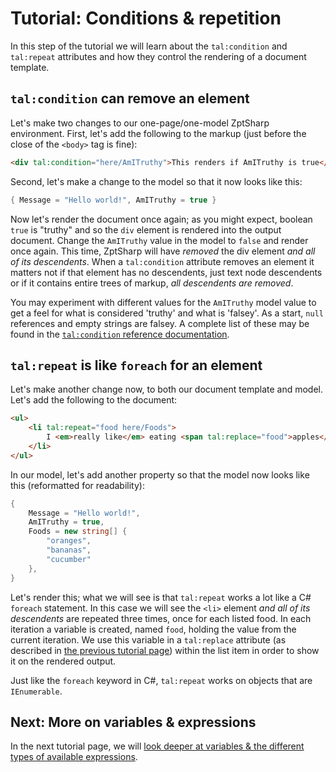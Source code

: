 # Tutorial: Conditions & repetition

In this step of the tutorial we will learn about the `tal:condition` and `tal:repeat` attributes and how they control the rendering of a document template.

## `tal:condition` can remove an element

Let's make two changes to our one-page/one-model ZptSharp environment.
First, let's add the following to the markup (just before the close of the `<body>` tag is fine):

```html
<div tal:condition="here/AmITruthy">This renders if AmITruthy is true</div>
```

Second, let's make a change to the model so that it now looks like this:

```csharp
{ Message = "Hello world!", AmITruthy = true }
```

Now let's render the document once again; as you might expect, boolean `true` is "truthy" and so the `div` element is rendered into the output document.
Change the `AmITruthy` value in the model to `false` and render once again.
This time, ZptSharp will have _removed_ the div element _and all of its descendents_.
When a `tal:condition` attribute removes an element it matters not if that element has no descendents, just text node descendents or if it contains entire trees of markup, _all descendents are removed_.

You may experiment with different values for the `AmITruthy` model value to get a feel for what is considered 'truthy' and what is 'falsey'.
As a start, `null` references and empty strings are falsey.
A complete list of these may be found in the [`tal:condition` reference documentation].

[`tal:condition` reference documentation]: ../ZptReference/Tal/Condition.md

## `tal:repeat` is like `foreach` for an element

Let's make another change now, to both our document template and model.
Let's add the following to the document:

```html
<ul>
    <li tal:repeat="food here/Foods">
        I <em>really like</em> eating <span tal:replace="food">apples</span>.
    </li>
</ul>
```

In our model, let's add another property so that the model now looks like this (reformatted for readability):

```csharp
{
    Message = "Hello world!",
    AmITruthy = true,
    Foods = new string[] {
        "oranges",
        "bananas",
        "cucumber"
    },
}
```

Let's render this; what we will see is that `tal:repeat` works a lot like a C# `foreach` statement.
In this case we will see the `<li>` element _and all of its descendents_ are repeated three times, once for each listed food.
In each iteration a variable is created, named `food`, holding the value from the current iteration.
We use this variable in a `tal:replace` attribute (as described in [the previous tutorial page]) within the list item in order to show it on the rendered output.

Just like the `foreach` keyword in C#, `tal:repeat` works on objects that are `IEnumerable`.

[the previous tutorial page]: index.md

## Next: More on variables & expressions

In the next tutorial page, we will [look deeper at variables & the different types of available expressions](Page3.md).